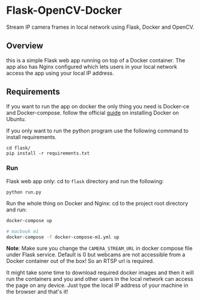 # Flask-OpenCV-Docker
Stream IP camera frames in local network using Flask, Docker and OpenCV.

## Overview
this is a simple Flask web app running on top of a Docker container. The app also has Nginx configured which lets users in your local network access the app using your local IP address.

## Requirements
If you want to run the app on docker the only thing you need is Docker-ce and Docker-compose.
follow the official [guide]("https://docs.docker.com/engine/install/ubuntu/") on installing Docker on Ubuntu. 

If you only want to run the python program use the following command to install requirements.

```
cd flask/
pip install -r requirements.txt
```
### Run
Flask web app only: cd to `flask` directory and run the following:

```
python run.py
```
Run the whole thing on Docker and Nginx: cd to the project root directory and run:

```bash
docker-compose up

# macbook m1
docker-compose -f docker-compose-m1.yml up
```
**Note**: Make sure you change the `CAMERA_STREAM_URL` in docker compose file under Flask service. Default is 0 but webcams are not accessible from a Docker container out of the box! So an RTSP url is required. 

It might take some time to download required docker images and then it will run the containers and you and other users in the local network can access the page on any device. Just type the local IP address of your machine in the browser and that's it! 
